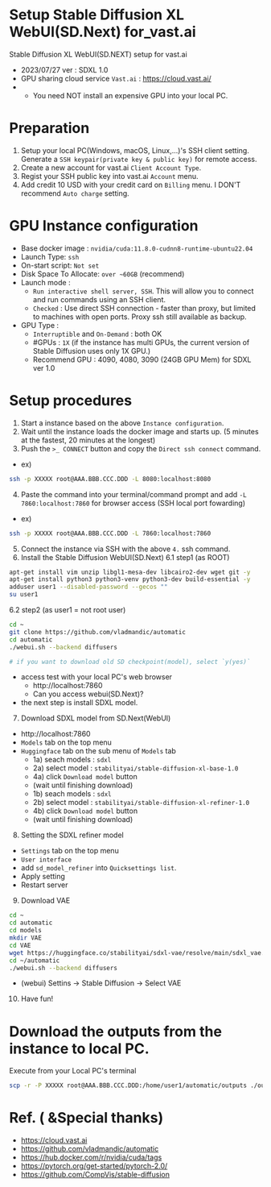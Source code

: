# Setup Stable Diffusion XL WebUI(SD.Next) for_vast.ai
Stable Diffusion XL WebUI(SD.NEXT) setup for vast.ai
* 2023/07/27 ver : SDXL 1.0
* GPU sharing cloud service `Vast.ai` : https://cloud.vast.ai/
* * You need NOT install an expensive GPU into your local PC. 

# Preparation
1) Setup your local PC(Windows, macOS, Linux,...)'s SSH client setting. Generate a `SSH keypair(private key & public key)` for remote access.
2) Create a new account for vast.ai `Client Account Type`.
3) Regist your SSH public key into vast.ai `Account` menu.
4) Add credit 10 USD with your credit card on `Billing` menu. I DON'T recommend `Auto charge` setting.

# GPU Instance configuration
* Base docker image : `nvidia/cuda:11.8.0-cudnn8-runtime-ubuntu22.04`
* Launch Type: `ssh`
* On-start script: `Not set`
* Disk Space To Allocate: `over ~60GB` (recommend)
* Launch mode : 
   * `Run interactive shell server, SSH`. This will allow you to connect and run commands using an SSH client.
   * `Checked` : Use direct SSH connection - faster than proxy, but limited to machines with open ports. Proxy ssh still available as backup.
* GPU Type :
   *  `Interruptible` and `On-Demand` : both OK
   *  #GPUs : `1X` (if the instance has multi GPUs, the current version of Stable Diffusion uses only 1X GPU.)
   *  Recommend GPU : 4090, 4080, 3090 (24GB GPU Mem) for SDXL ver 1.0 

# Setup procedures
1. Start a instance based on the above `Instance configuration`.
2. Wait until the instance loads the docker image and starts up. (5 minutes at the fastest, 20 minutes at the longest)
3. Push the `>_ CONNECT` button and copy the `Direct ssh connect` command.
* ex) 
```sh
ssh -p XXXXX root@AAA.BBB.CCC.DDD -L 8080:localhost:8080
```
4. Paste the command into your terminal/command prompt and add `-L 7860:localhost:7860` for browser access (SSH local port fowarding)
* ex)
```sh
ssh -p XXXXX root@AAA.BBB.CCC.DDD -L 7860:localhost:7860
```
5. Connect the instance via SSH with the above `4.` ssh command.
6. Install the Stable Diffusion WebUI(SD.Next)
6.1 step1 (as ROOT)
```sh
apt-get install vim unzip libgl1-mesa-dev libcairo2-dev wget git -y
apt-get install python3 python3-venv python3-dev build-essential -y
adduser user1 --disabled-password --gecos ""
su user1
```

6.2 step2 (as user1 = not root user)
```sh
cd ~
git clone https://github.com/vladmandic/automatic
cd automatic
./webui.sh --backend diffusers

# if you want to download old SD checkpoint(model), select `y(yes)`

```
* access test with your local PC's web browser
   * http://localhost:7860
   * Can you access webui(SD.Next)?
* the next step is install SDXL model.
  
7. Download SDXL model from SD.Next(WebUI)
* http://localhost:7860
* `Models` tab on the top menu
* `Huggingface` tab on the sub menu of `Models` tab
   * 1a) seach models : `sdxl`
   * 2a) select model : `stabilityai/stable-diffusion-xl-base-1.0`
   * 4a) click `Download model` button
   * (wait until finishing download) 
   * 1b) seach models : `sdxl`
   * 2b) select model : `stabilityai/stable-diffusion-xl-refiner-1.0`
   * 4b) click `Download model` button
   * (wait until finishing download)

8. Setting the SDXL refiner model
* `Settings` tab on the top menu
* `User interface`
* add `sd_model_refiner` into `Quicksettings list`.
* Apply setting
* Restart server

9. Download VAE 
```sh
cd ~
cd automatic
cd models
mkdir VAE
cd VAE
wget https://huggingface.co/stabilityai/sdxl-vae/resolve/main/sdxl_vae.safetensors
cd ~/automatic
./webui.sh --backend diffusers
```

* (webui) Settins -> Stable Diffusion -> Select VAE


10. Have fun!



# Download the outputs from the instance to local PC.

Execute from your Local PC's terminal
```sh
scp -r -P XXXXX root@AAA.BBB.CCC.DDD:/home/user1/automatic/outputs ./outputs/
```


# Ref. ( &Special thanks)
* https://cloud.vast.ai
* https://github.com/vladmandic/automatic
* https://hub.docker.com/r/nvidia/cuda/tags
* https://pytorch.org/get-started/pytorch-2.0/
* https://github.com/CompVis/stable-diffusion


